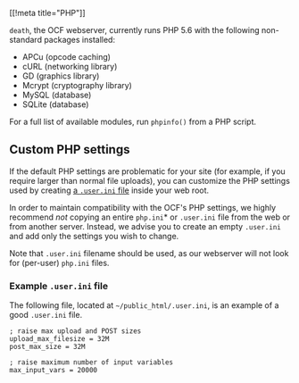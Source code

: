 [[!meta title="PHP"]]

`death`, the OCF webserver, currently runs PHP 5.6 with the following
non-standard packages installed:

* APCu (opcode caching)
* cURL (networking library)
* GD (graphics library)
* Mcrypt (cryptography library)
* MySQL (database)
* SQLite (database)

For a full list of available modules, run `phpinfo()` from a PHP script.

## Custom PHP settings

If the default PHP settings are problematic for your site (for example, if you
require larger than normal file uploads), you can customize the PHP settings
used by creating [a `.user.ini` file][.user.ini] inside your web root.

In order to maintain compatibility with the OCF's PHP settings, we highly
recommend *not* copying an entire `php.ini`* or `.user.ini` file from the web
or from another server. Instead, we advise you to create an empty `.user.ini`
and add only the settings you wish to change.

Note that `.user.ini` filename should be used, as our webserver will not look
for (per-user) `php.ini` files.

### Example `.user.ini` file

The following file, located at `~/public_html/.user.ini`, is an example of a
good `.user.ini` file.

    ; raise max upload and POST sizes
    upload_max_filesize = 32M
    post_max_size = 32M

    ; raise maximum number of input variables
    max_input_vars = 20000


[.user.ini]: https://secure.php.net/manual/en/configuration.file.per-user.php
